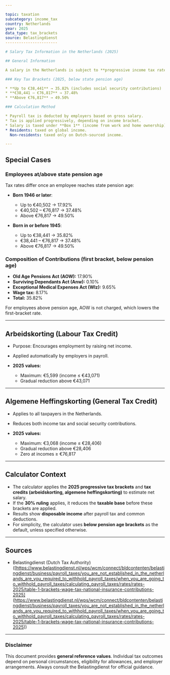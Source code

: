 ```yaml
---

topic: taxation
subcategory: income_tax
country: Netherlands
year: 2025
data_type: tax_brackets
source: Belastingdienst
-----------------------

# Salary Tax Information in the Netherlands (2025)

## General Information

A salary in the Netherlands is subject to **progressive income tax rates**, divided into brackets as of 2025. The system applies to residents' worldwide income and is usually handled through payroll deductions by employers.

### Key Tax Brackets (2025, below state pension age)

* **Up to €38,441** → 35.82% (includes social security contributions)
* **€38,441 – €76,817** → 37.48%
* **Above €76,817** → 49.50%

### Calculation Method

* Payroll tax is deducted by employers based on gross salary.
* Tax is applied progressively, depending on income bracket.
* Salary is taxed under **Box 1** (income from work and home ownership).
* Residents: taxed on global income.
  Non-residents: taxed only on Dutch-sourced income.

---
```


## Special Cases

### Employees at/above state pension age

Tax rates differ once an employee reaches state pension age:

* **Born 1946 or later**:

  * Up to €40,502 → 17.92%
  * €40,502 – €76,817 → 37.48%
  * Above €76,817 → 49.50%

* **Born in or before 1945**:

  * Up to €38,441 → 35.82%
  * €38,441 – €76,817 → 37.48%
  * Above €76,817 → 49.50%

### Composition of Contributions (first bracket, below pension age)

* **Old Age Pensions Act (AOW):** 17.90%
* **Surviving Dependants Act (Anw):** 0.10%
* **Exceptional Medical Expenses Act (Wlz):** 9.65%
* **Wage tax:** 8.17%
* **Total:** 35.82%

For employees above pension age, AOW is not charged, which lowers the first-bracket rate.

---

## Arbeidskorting (Labour Tax Credit)

* Purpose: Encourages employment by raising net income.
* Applied automatically by employers in payroll.
* **2025 values:**

  * Maximum: €5,599 (income ≤ €43,071)
  * Gradual reduction above €43,071

---

## Algemene Heffingskorting (General Tax Credit)

* Applies to all taxpayers in the Netherlands.
* Reduces both income tax and social security contributions.
* **2025 values:**

  * Maximum: €3,068 (income ≤ €28,406)
  * Gradual reduction above €28,406
  * Zero at incomes ≥ €76,817

---

## Calculator Context

* The calculator applies the **2025 progressive tax brackets** and **tax credits (arbeidskorting, algemene heffingskorting)** to estimate net salary.
* If the **30% ruling** applies, it reduces the **taxable base** before these brackets are applied.
* Results show **disposable income** after payroll tax and common deductions.
* For simplicity, the calculator uses **below pension age brackets** as the default, unless specified otherwise.

---

## Sources

* Belastingdienst (Dutch Tax Authority) ([https://www.belastingdienst.nl/wps/wcm/connect/bldcontenten/belastingdienst/business/payroll_taxes/you_are_not_established_in_the_netherlands_are_you_required_to_withhold_payroll_taxes/when_you_are_going_to_withhold_payroll_taxes/calculating_payroll_taxes/rates/rates-2025/table-1-brackets-wage-tax-national-insurance-contributions-2025] (https://www.belastingdienst.nl/wps/wcm/connect/bldcontenten/belastingdienst/business/payroll_taxes/you_are_not_established_in_the_netherlands_are_you_required_to_withhold_payroll_taxes/when_you_are_going_to_withhold_payroll_taxes/calculating_payroll_taxes/rates/rates-2025/table-1-brackets-wage-tax-national-insurance-contributions-2025))

---

### Disclaimer

This document provides **general reference values**. Individual tax outcomes depend on personal circumstances, eligibility for allowances, and employer arrangements. Always consult the Belastingdienst for official guidance.
